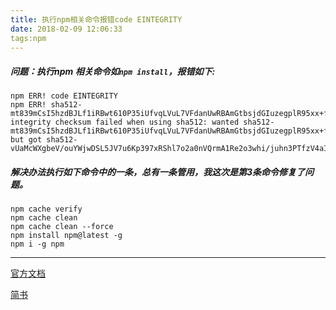 ```yaml
---
title: 执行npm相关命令报错code EINTEGRITY
date: 2018-02-09 12:06:33
tags:npm
---
```


##### 问题：执行npm 相关命令如`npm install`，报错如下:

```shell
npm ERR! code EINTEGRITY
npm ERR! sha512-mt839mCsI5hzdBJLf1iRBwt610P35iUfvqLVuL7VFdanUwRBAmGtbsjdGIuzegplR95xx+fTHE0vBMuMJp1sLQ== integrity checksum failed when using sha512: wanted sha512-mt839mCsI5hzdBJLf1iRBwt610P35iUfvqLVuL7VFdanUwRBAmGtbsjdGIuzegplR95xx+fTHE0vBMuMJp1sLQ== but got sha512-vUaMcWXgbeV/ouYWjwDSL5JV7u6Kp397xRShl7o2a0nVQrmA1Re2o3whi/juhn3PTfzV4aIxRlMBEcqZt0TKTg==.
```

##### 解决办法执行如下命令中的一条，总有一条管用，我这次是第3条命令修复了问题。

```shell
npm cache verify
npm cache clean
npm cache clean --force
npm install npm@latest -g
npm i -g npm
```

---

[官方文档](https://www.npmjs.com/get-npm)

[简书](https://www.jianshu.com/p/2899bd2a0a20)